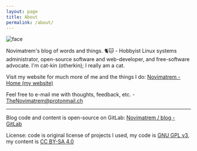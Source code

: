 ```yaml
---
layout: page
title: About
permalink: /about/
---
```


![face](https://gitlab.com/Novimatrem/blog/-/raw/master/face.png)

Novimatrem's blog of words and things. 🐈🐱 - Hobbyist Linux systems administrator, open-source software and web-developer, and free-software advocate. 
I'm cat-kin (otherkin); I really am a cat.

Visit my website for much more of me and the things I do:
[Novimatrem - Home (my website)](http://novimatrem.uk/)

Feel free to e-mail me with thoughts, feedback, etc. - [TheNovimatrem@protonmail.ch](mailto:TheNovimatrem@protonmail.ch)

___

Blog code and content is open-source on GitLab: [Novimatrem / blog - GitLab](https://gitlab.com/Novimatrem/blog)

License: code is original license of projects I used, my code is [GNU GPL v3](https://www.gnu.org/licenses/gpl-3.0.en.html), my content is [CC BY-SA 4.0](https://creativecommons.org/licenses/by-sa/4.0/)
